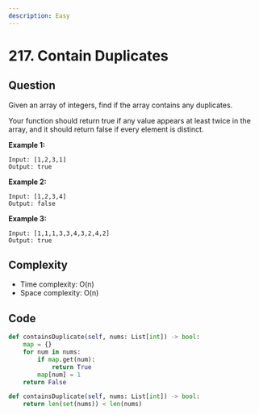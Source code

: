 ```yaml
---
description: Easy
---
```


# 217. Contain Duplicates

## Question

Given an array of integers, find if the array contains any duplicates.

Your function should return true if any value appears at least twice in the array, and it should return false if every element is distinct.

**Example 1:**

```text
Input: [1,2,3,1]
Output: true
```

**Example 2:**

```text
Input: [1,2,3,4]
Output: false
```

**Example 3:**

```text
Input: [1,1,1,3,3,4,3,2,4,2]
Output: true
```

## Complexity

* Time complexity: O\(n\)
* Space complexity: O\(n\)

## Code 

```python
def containsDuplicate(self, nums: List[int]) -> bool:
    map = {} 
    for num in nums: 
        if map.get(num):
            return True
        map[num] = 1
    return False
```

```python
def containsDuplicate(self, nums: List[int]) -> bool:
    return len(set(nums)) < len(nums)
```


